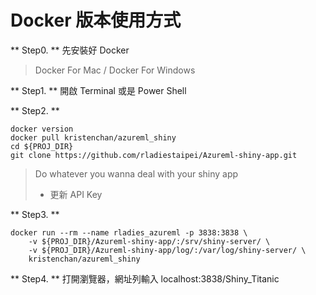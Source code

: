 # Docker 版本使用方式

** Step0. **
先安裝好 Docker
> Docker For Mac / Docker For Windows

** Step1. **
開啟 Terminal 或是 Power Shell 

** Step2. **
```
docker version
docker pull kristenchan/azureml_shiny
cd ${PROJ_DIR}
git clone https://github.com/rladiestaipei/Azureml-shiny-app.git
```
> Do whatever you wanna deal with your shiny app
> + 更新 API Key

** Step3. **
```
docker run --rm --name rladies_azureml -p 3838:3838 \
    -v ${PROJ_DIR}/Azureml-shiny-app/:/srv/shiny-server/ \
    -v ${PROJ_DIR}/Azureml-shiny-app/log/:/var/log/shiny-server/ \
    kristenchan/azureml_shiny
```
** Step4. **
打開瀏覽器，網址列輸入 localhost:3838/Shiny_Titanic
